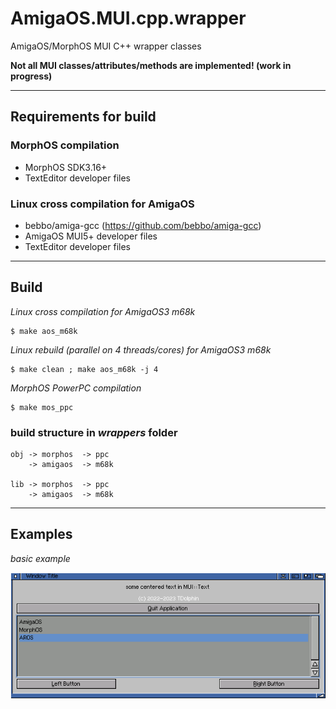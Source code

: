 # AmigaOS.MUI.cpp.wrapper
AmigaOS/MorphOS MUI C++ wrapper classes

**Not all MUI classes/attributes/methods are implemented! (work in progress)**
___
## Requirements for build

### MorphOS compilation

- MorphOS SDK3.16+
- TextEditor developer files

### Linux cross compilation for AmigaOS

- bebbo/amiga-gcc (https://github.com/bebbo/amiga-gcc)
- AmigaOS MUI5+ developer files
- TextEditor developer files
___
## Build

*Linux cross compilation for AmigaOS3 m68k*
```
$ make aos_m68k
```

*Linux rebuild (parallel on 4 threads/cores) for AmigaOS3 m68k*
```
$ make clean ; make aos_m68k -j 4
```

*MorphOS PowerPC compilation*
```
$ make mos_ppc
```

### build structure in *wrappers* folder
```
obj -> morphos  -> ppc
    -> amigaos  -> m68k

lib -> morphos  -> ppc
    -> amigaos  -> m68k
```
___
## Examples

*basic example*

![git desktop window](/docs/assets/basic.example.png)